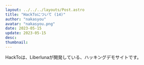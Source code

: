 ```yaml
---
layout: ../../../layouts/Post.astro
title: "HackToについて (14)"
author: "nakasyou"
avatar: "nakasyou.png"
date: 2023-05-15
update: 2023-05-15
desc: 
thumbnail: 
---
```

HackToは、Liberlunaが開発している、ハッキングデモサイトです。